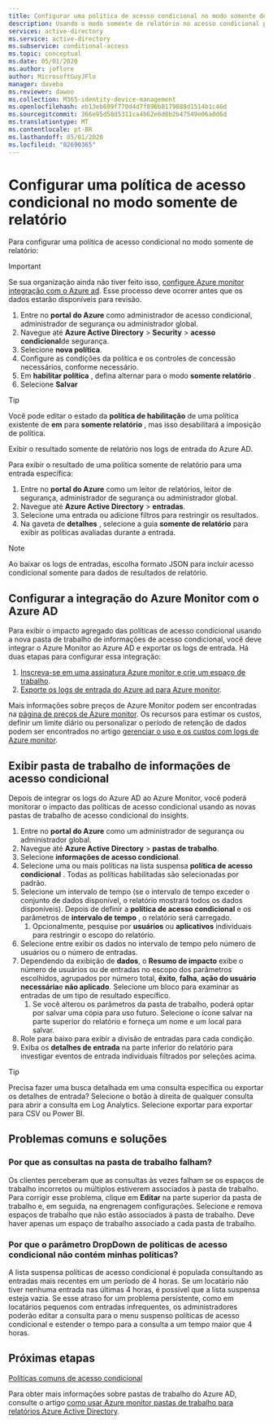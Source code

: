 ```yaml
---
title: Configurar uma política de acesso condicional no modo somente de relatório-Azure Active Directory
description: Usando o modo somente de relatório no acesso condicional para auxiliar na adoção
services: active-directory
ms.service: active-directory
ms.subservice: conditional-access
ms.topic: conceptual
ms.date: 05/01/2020
ms.author: joflore
author: MicrosoftGuyJFlo
manager: daveba
ms.reviewer: dawoo
ms.collection: M365-identity-device-management
ms.openlocfilehash: eb13eb699f770d4d7f896b8179888d1514b1c46d
ms.sourcegitcommit: 366e95d58d5311ca4b62e6d0b2b47549e06a0d6d
ms.translationtype: MT
ms.contentlocale: pt-BR
ms.lasthandoff: 05/01/2020
ms.locfileid: "82690365"
---
```

# <a name="configure-a-conditional-access-policy-in-report-only-mode"></a>Configurar uma política de acesso condicional no modo somente de relatório

Para configurar uma política de acesso condicional no modo somente de relatório:

> [!IMPORTANT]
> Se sua organização ainda não tiver feito isso, [configure Azure monitor integração com o Azure ad](#set-up-azure-monitor-integration-with-azure-ad). Esse processo deve ocorrer antes que os dados estarão disponíveis para revisão.

1. Entre no **portal do Azure** como administrador de acesso condicional, administrador de segurança ou administrador global.
1. Navegue até **Azure Active Directory** > **Security** > **acesso condicional**de segurança.
1. Selecione **nova política**.
1. Configure as condições da política e os controles de concessão necessários, conforme necessário.
1. Em **habilitar política** , defina alternar para o modo **somente relatório** .
1. Selecione **Salvar**

> [!TIP]
> Você pode editar o estado da **política de habilitação** de uma política existente de **em** para **somente relatório** , mas isso desabilitará a imposição de política. 

Exibir o resultado somente de relatório nos logs de entrada do Azure AD.

Para exibir o resultado de uma política somente de relatório para uma entrada específica:

1. Entre no **portal do Azure** como um leitor de relatórios, leitor de segurança, administrador de segurança ou administrador global.
1. Navegue até **Azure Active Directory** > **entradas**.
1. Selecione uma entrada ou adicione filtros para restringir os resultados.
1. Na gaveta de **detalhes** , selecione a guia **somente de relatório** para exibir as políticas avaliadas durante a entrada.

> [!NOTE]
> Ao baixar os logs de entradas, escolha formato JSON para incluir acesso condicional somente para dados de resultados de relatório.

## <a name="set-up-azure-monitor-integration-with-azure-ad"></a>Configurar a integração do Azure Monitor com o Azure AD

Para exibir o impacto agregado das políticas de acesso condicional usando a nova pasta de trabalho de informações de acesso condicional, você deve integrar o Azure Monitor ao Azure AD e exportar os logs de entrada. Há duas etapas para configurar essa integração: 

1. [Inscreva-se em uma assinatura Azure monitor e crie um espaço de trabalho](/azure/azure-monitor/learn/quick-create-workspace).
1. [Exporte os logs de entrada do Azure ad para Azure monitor](/azure/active-directory/reports-monitoring/howto-integrate-activity-logs-with-log-analytics).

Mais informações sobre preços de Azure Monitor podem ser encontradas na [página de preços de Azure monitor](https://azure.microsoft.com/pricing/details/monitor/). Os recursos para estimar os custos, definir um limite diário ou personalizar o período de retenção de dados podem ser encontrados no artigo [gerenciar o uso e os custos com logs de Azure monitor](../../azure-monitor/platform/manage-cost-storage.md#estimating-the-costs-to-manage-your-environment).

## <a name="view-conditional-access-insights-workbook"></a>Exibir pasta de trabalho de informações de acesso condicional

Depois de integrar os logs do Azure AD ao Azure Monitor, você poderá monitorar o impacto das políticas de acesso condicional usando as novas pastas de trabalho de acesso condicional do insights.

1. Entre no **portal do Azure** como um administrador de segurança ou administrador global.
1. Navegue até **Azure Active Directory** > **pastas de trabalho**.
1. Selecione **informações de acesso condicional**.
1. Selecione uma ou mais políticas na lista suspensa **política de acesso condicional** . Todas as políticas habilitadas são selecionadas por padrão.
1. Selecione um intervalo de tempo (se o intervalo de tempo exceder o conjunto de dados disponível, o relatório mostrará todos os dados disponíveis). Depois de definir a **política de acesso condicional** e os parâmetros de **intervalo de tempo** , o relatório será carregado.
   1. Opcionalmente, pesquise por **usuários** ou **aplicativos** individuais para restringir o escopo do relatório.
1. Selecione entre exibir os dados no intervalo de tempo pelo número de usuários ou o número de entradas.
1. Dependendo da exibição de **dados**, o **Resumo de impacto** exibe o número de usuários ou de entradas no escopo dos parâmetros escolhidos, agrupados por número total, **êxito**, **falha**, **ação do usuário necessária**e **não aplicado**. Selecione um bloco para examinar as entradas de um tipo de resultado específico. 
   1. Se você alterou os parâmetros da pasta de trabalho, poderá optar por salvar uma cópia para uso futuro. Selecione o ícone salvar na parte superior do relatório e forneça um nome e um local para salvar.
1. Role para baixo para exibir a divisão de entradas para cada condição.
1. Exiba os **detalhes de entrada** na parte inferior do relatório para investigar eventos de entrada individuais filtrados por seleções acima.

> [!TIP] 
> Precisa fazer uma busca detalhada em uma consulta específica ou exportar os detalhes de entrada? Selecione o botão à direita de qualquer consulta para abrir a consulta em Log Analytics. Selecione exportar para exportar para CSV ou Power BI.

## <a name="common-problems-and-solutions"></a>Problemas comuns e soluções

### <a name="why-are-the-queries-in-the-workbook-failing"></a>Por que as consultas na pasta de trabalho falham?

Os clientes perceberam que as consultas às vezes falham se os espaços de trabalho incorretos ou múltiplos estiverem associados à pasta de trabalho. Para corrigir esse problema, clique em **Editar** na parte superior da pasta de trabalho e, em seguida, na engrenagem configurações. Selecione e remova espaços de trabalho que não estão associados à pasta de trabalho. Deve haver apenas um espaço de trabalho associado a cada pasta de trabalho.

### <a name="why-doesnt-the-conditional-access-policies-dropdown-parameter-contain-my-policies"></a>Por que o parâmetro DropDown de políticas de acesso condicional não contém minhas políticas?

A lista suspensa políticas de acesso condicional é populada consultando as entradas mais recentes em um período de 4 horas. Se um locatário não tiver nenhuma entrada nas últimas 4 horas, é possível que a lista suspensa esteja vazia. Se esse atraso for um problema persistente, como em locatários pequenos com entradas infrequentes, os administradores poderão editar a consulta para o menu suspenso políticas de acesso condicional e estender o tempo para a consulta a um tempo maior que 4 horas.

## <a name="next-steps"></a>Próximas etapas

[Políticas comuns de acesso condicional](concept-conditional-access-policy-common.md)

Para obter mais informações sobre pastas de trabalho do Azure AD, consulte o artigo [como usar Azure monitor pastas de trabalho para relatórios Azure Active Directory](../reports-monitoring/howto-use-azure-monitor-workbooks.md).
